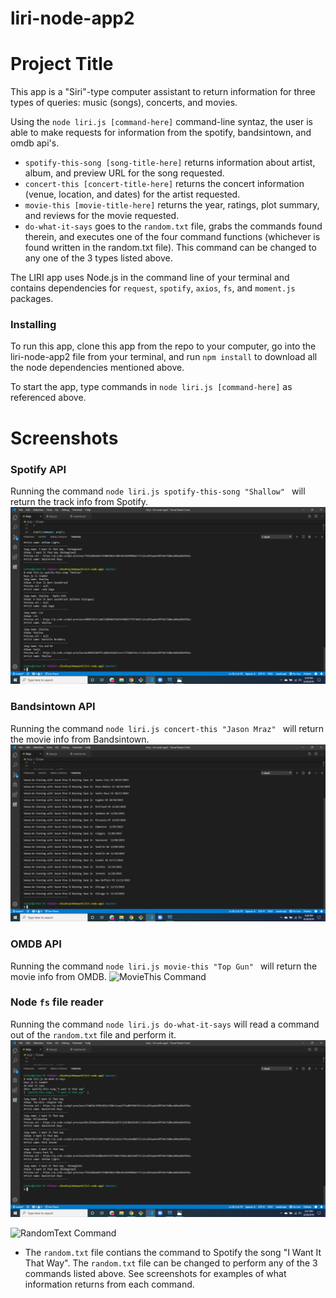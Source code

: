 # liri-node-app2

# Project Title

This app is a "Siri"-type computer assistant to return information for three types of queries: music (songs), concerts, and movies.

Using the `node liri.js [command-here]` command-line syntaz, the user is able to make requests for information from the spotify, bandsintown, and omdb api's.
 - `spotify-this-song [song-title-here]` returns information about artist, album, and preview URL for the song requested.
 - `concert-this [concert-title-here]` returns the concert information (venue, location, and dates) for the artist requested.
 - `movie-this [movie-title-here]` returns the year, ratings, plot summary, and reviews for the movie requested.
 - `do-what-it-says` goes to the `random.txt` file, grabs the commands found therein, and executes one of the four command functions (whichever is found written in the random.txt file). This command can be changed to any one of the 3 types listed above.

The LIRI app uses Node.js in the command line of your terminal and contains dependencies for `request`, `spotify`, `axios`, `fs`, and `moment.js` packages.


### Installing

To run this app, clone this app from the repo to your computer, go into the liri-node-app2 file from your terminal, and run `npm install` to download all the node dependencies mentioned above. 

To start the app, type commands in `node liri.js [command-here]` as referenced above. 


# Screenshots

### Spotify API
Running the command `node liri.js spotify-this-song "Shallow" ` will return the track info from Spotify.
![Spotify Command](/assets/SpotifyThisShallow.png)

### Bandsintown API
Running the command `node liri.js concert-this "Jason Mraz" ` will return the movie info from Bandsintown.
![ConcertThis Command](/assets/ConcertThisJasonMraz.png)

### OMDB API
Running the command `node liri.js movie-this "Top Gun" ` will return the movie info from OMDB.
![MovieThis Command](/assetss/MovieThisTopGun.png)

### Node `fs` file reader
Running the command `node liri.js do-what-it-says` will read a command out of the `random.txt` file and perform it.  
![DoWhatItSays Command](/assets/DoWhatItSays.png)  

![RandomText Command](/assetss/RandomText.png)  
  - The `random.txt` file contians the command to Spotify the song "I Want It That Way". The `random.txt` file can be changed to perform any of the 3 commands listed above.
See screenshots for examples of what information returns from each command.